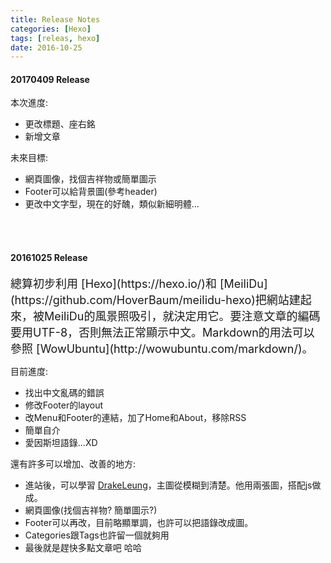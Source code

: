 ```yaml
---
title: Release Notes
categories: [Hexo]
tags: [releas, hexo]
date: 2016-10-25
---
```


#### 20170409 Release
<font size="4">

</font>


本次進度:
* 更改標題、座右銘
* 新增文章

未來目標:
* 網頁圖像，找個吉祥物或簡單圖示
* Footer可以給背景圖(參考header)
* 更改中文字型，現在的好醜，類似新細明體...
<!--more-->
<br />
<br />

#### 20161025 Release

<font size="4">
總算初步利用 [Hexo](https://hexo.io/)和 [MeiliDu](https://github.com/HoverBaum/meilidu-hexo)把網站建起來，被MeiliDu的風景照吸引，就決定用它。要注意文章的編碼要用UTF-8，否則無法正常顯示中文。Markdown的用法可以參照 [WowUbuntu](http://wowubuntu.com/markdown/)。
</font>

目前進度:
* 找出中文亂碼的錯誤
* 修改Footer的layout
* 改Menu和Footer的連結，加了Home和About，移除RSS
* 簡單自介
* 愛因斯坦語錄...XD 

還有許多可以增加、改善的地方:
* 進站後，可以學習 [DrakeLeung](http://lyyourc.com/)，主圖從模糊到清楚。他用兩張圖，搭配js做成。
* 網頁圖像(找個吉祥物? 簡單圖示?)
* Footer可以再改，目前略顯單調，也許可以把語錄改成圖。
* Categories跟Tags也許留一個就夠用
* 最後就是趕快多點文章吧 哈哈
<br />
